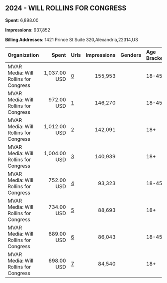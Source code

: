 ## 2024 - WILL ROLLINS FOR CONGRESS 
**Spent**: 6,898.00

**Impressions**: 937,852

**Billing Addresses**: 1421 Prince St Suite 320,Alexandria,22314,US

|Organization|Spent|Urls|Impressions|Genders|Age Brackets|Country Codes|
|:---|---:|:---|---:|:---|:---|:---|
|MVAR Media: Will Rollins for Congress|1,037.00 USD|[0](https://www.snap.com/political-ads/asset/45008acef0f3c566097047f5b07505299fcdf52e9a00327cfd4b5ca70bfc1b71?mediaType=mp4)|155,953||18-45|united states|
|MVAR Media: Will Rollins for Congress|972.00 USD|[1](https://www.snap.com/political-ads/asset/1439cbeb676b8c2ebf1e216afc32e33b3aa1fb89fba195466fb57fdb5c98fb8a?mediaType=mp4)|146,270||18-45|united states|
|MVAR Media: Will Rollins for Congress|1,012.00 USD|[2](https://www.snap.com/political-ads/asset/dd45e6017fc586fc8adb1d66942eb07b6eb2ac4e3e06059e699a36f77a611f8c?mediaType=mp4)|142,091||18+|united states|
|MVAR Media: Will Rollins for Congress|1,004.00 USD|[3](https://www.snap.com/political-ads/asset/55668dfc7640f08014356edf3421d878e35cc1be7dbaffbfae611c361fe693ce?mediaType=mp4)|140,939||18+|united states|
|MVAR Media: Will Rollins for Congress|752.00 USD|[4](https://www.snap.com/political-ads/asset/6862d8fab6a045fd91b9f454767c2f37cf4c05927d7e5294fa57eb406e016751?mediaType=mp4)|93,323||18-45|united states|
|MVAR Media: Will Rollins for Congress|734.00 USD|[5](https://www.snap.com/political-ads/asset/b9a8427af35b2aac4cec78695d324fb8c4b087431575745f812ab30f453d2e5e?mediaType=mp4)|88,693||18+|united states|
|MVAR Media: Will Rollins for Congress|689.00 USD|[6](https://www.snap.com/political-ads/asset/d2ed59dee0605761c553b02d003c6fe79867bae24cd94d8ce3b8ff76a228620d?mediaType=mp4)|86,043||18-45|united states|
|MVAR Media: Will Rollins for Congress|698.00 USD|[7](https://www.snap.com/political-ads/asset/76443ed75d53a209e3601ca9062223accf4231aa9b306090879bd33a7b4b6018?mediaType=mp4)|84,540||18+|united states|
